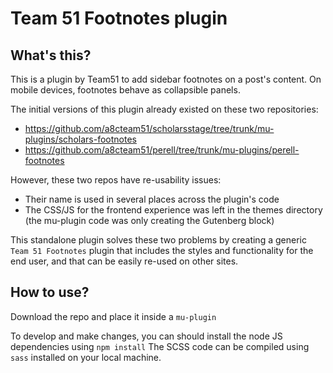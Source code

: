 # Team 51 Footnotes plugin

## What's this?
This is a plugin by Team51 to add sidebar footnotes on a post's content. On mobile devices, footnotes behave as collapsible panels.

The initial versions of this plugin already existed on these two repositories:
 - https://github.com/a8cteam51/scholarsstage/tree/trunk/mu-plugins/scholars-footnotes
 - https://github.com/a8cteam51/perell/tree/trunk/mu-plugins/perell-footnotes

However, these two repos have re-usability issues:
 - Their name is used in several places across the plugin's code
 - The CSS/JS for the frontend experience was left in the themes directory (the mu-plugin code was only creating the Gutenberg block)

This standalone plugin solves these two problems by creating a generic `Team 51 Footnotes` plugin that includes the styles and functionality for the end user, and that can be easily re-used on other sites.

 ## How to use?
 Download the repo and place it inside a `mu-plugin`
 
To develop and make changes, you can should install the node JS dependencies using `npm install`
The SCSS code can be compiled using `sass` installed on your local machine.
